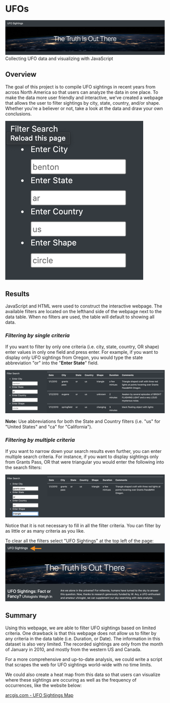 # UFOs
![](static/images/website_title.png)
Collecting UFO data and visualizing with JavaScript 

## Overview
The goal of this project is to compile UFO sightings in recent years from across North America so that users can analyze the data in one place. To make the data more user friendly and interactive, we've created a webpage that allows the user to filter sightings by city, state, country, and/or shape. Whether you're a believer or not, take a look at the data and draw your own conclusions. 

![](static/images/filters.png)

## Results
JavaScript and HTML were used to construct the interactive webpage. The available filters are located on the lefthand side of the webpage next to the data table. When no filters are used, the table will default to showing all data. 

### *Filtering by single criteria*
If you want to filter by only one criteria (i.e. city, state, country, OR shape) enter values in only one field and press enter. For example, if you want to display only UFO sightings from Oregon, you would type the state abbreviation "or" into the "**Enter State**" field. 

![](static/images/single_filter.png)

**Note:** Use abbreviations for both the State and Country filters (i.e. "us" for "United States" and "ca" for "California").

### *Filtering by multiple criteria*
If you want to narrow down your search results even further, you can enter multiple search criteria. For instance, if you want to display sightings only from Grants Pass, OR that were triangular you would enter the following into the search filters:

![](static/images/multiple_filters.png)

Notice that it is not necessary to fill in all the filter criteria. You can filter by as little or as many criteria as you like.

To clear all the filters select "UFO Sightings" at the top left of the page:
![](static/images/clear_filters.png)


## Summary
Using this webpage, we are able to filter UFO sightings based on limited criteria. One drawback is that this webpage does not allow us to filter by any criteria in the data table (i.e. Duration, or Date). The information in this dataset is also very limited. The recorded sightings are only from the month of January in 2010, and mostly from the western US and Canada. 

For a more comprehensive and up-to-date analysis, we could write a script that scrapes the web for UFO sightings world-wide with no time limits. 

We could also create a heat map from this data so that users can visualize where these sightings are occuring as well as the frequency of occurrences, like the website below:

[arcgis.com - UFO Sightings Map](https://www.arcgis.com/apps/webappviewer/index.html?id=ddda71d5211f47e782b12f3f8d06246e)